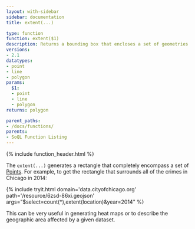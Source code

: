 ```yaml
---
layout: with-sidebar
sidebar: documentation
title: extent(...)

type: function
function: extent($1)
description: Returns a bounding box that encloses a set of geometries
versions:
- 2.1
datatypes:
- point
- line
- polygon
params:
  $1:
  - point
  - line
  - polygon
returns: polygon

parent_paths: 
- /docs/functions/
parents: 
- SoQL Function Listing 
---
```


{% include function_header.html %}

The `extent(...)` generates a rectangle that completely encompass a set of [Points](/docs/datatypes/point.html). For example, to get the rectangle that surrounds all of the crimes in Chicago in 2014:

{% include tryit.html domain='data.cityofchicago.org' path='/resource/6zsd-86xi.geojson' args="$select=count(*),extent(location)&year=2014" %}

This can be very useful in generating heat maps or to describe the geographic area affected by a given dataset.
